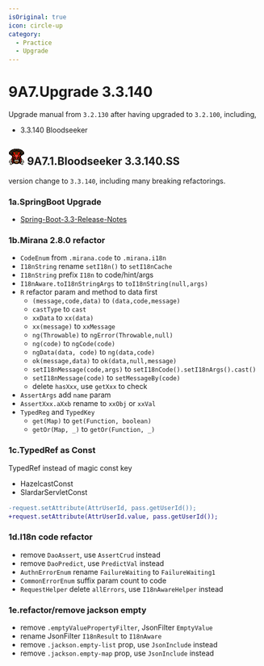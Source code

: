 ```yaml
---
isOriginal: true
icon: circle-up
category:
  - Practice
  - Upgrade
---
```


# 9A7.Upgrade 3.3.140

Upgrade manual from `3.2.130` after having upgraded to `3.2.100`, including,

* 3.3.140 Bloodseeker

## ![Bloodseeker](/bloodseeker_minimap_icon.png) 9A7.1.Bloodseeker 3.3.140.SS

version change to `3.3.140`, including many breaking refactorings.

### 1a.SpringBoot Upgrade

* [Spring-Boot-3.3-Release-Notes](https://github.com/spring-projects/spring-boot/wiki/Spring-Boot-3.3-Release-Notes)

### 1b.Mirana 2.8.0 refactor

* `CodeEnum` from `.mirana.code` to `.mirana.i18n`
* `I18nString` rename `setI18n()` to `setI18nCache`
* `I18nString` prefix `I18n` to code/hint/args
* `I18nAware.toI18nStringArgs` to `toI18nString(null,args)`
* `R` refactor param and method to data first
  - `(message,code,data)` to `(data,code,message)`
  - `castType` to `cast`
  - `xxData` to `xx(data)`
  - `xx(message)` to `xxMessage`
  - `ng(Throwable)` to `ngError(Throwable,null)`
  - `ng(code)` to `ngCode(code)`
  - `ngData(data, code)` to `ng(data,code)`
  - `ok(message,data)` to `ok(data,null,message)`
  - `setI18nMessage(code,args)` to `setI18nCode().setI18nArgs().cast()`
  - `setI18nMessage(code)` to `setMessageBy(code)`
  - delete `hasXxx`, use `getXxx` to check
* `AssertArgs` add `name` param
* `AssertXxx.aXxb` rename to `xxObj` or `xxVal`
* `TypedReg` and `TypedKey`
  - `get(Map)` to `get(Function, boolean)`
  - `getOr(Map, _)` to `getOr(Function, _)`

### 1c.TypedRef as Const

TypedRef instead of magic const key

* HazelcastConst
* SlardarServletConst

```diff
-request.setAttribute(AttrUserId, pass.getUserId());
+request.setAttribute(AttrUserId.value, pass.getUserId());
```

### 1d.I18n code refactor

* remove `DaoAssert`, use `AssertCrud` instead
* remove `DaoPredict`, use `PredictVal` instead
* `AuthnErrorEnum` rename `FailureWaiting` to `FailureWaiting1`
* `CommonErrorEnum` suffix param count to code
* `RequestHelper` delete `allErrors`, use `I18nAwareHelper` instead

### 1e.refactor/remove jackson empty

* remove `.emptyValuePropertyFilter`, JsonFilter `EmptyValue`
* rename JsonFilter `I18nResult` to `I18nAware`
* remove `.jackson.empty-list` prop, use `JsonInclude` instead
* remove `.jackson.empty-map` prop, use `JsonInclude` instead

